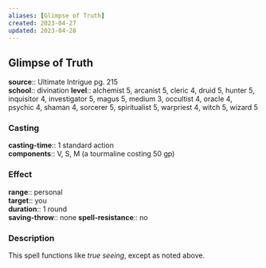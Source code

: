 ```yaml
---
aliases: [Glimpse of Truth]
created: 2023-04-27
updated: 2023-04-28
---
```


## Glimpse of Truth

**source**:: Ultimate Intrigue pg. 215  
**school**:: divination
**level**:: alchemist 5, arcanist 5, cleric 4, druid 5, hunter 5, inquisitor 4, investigator 5, magus 5, medium 3, occultist 4, oracle 4, psychic 4, shaman 4, sorcerer 5, spiritualist 5, warpriest 4, witch 5, wizard 5

### Casting

**casting-time**:: 1 standard action  
**components**:: V, S, M (a tourmaline costing 50 gp)

### Effect

**range**:: personal  
**target**:: you  
**duration**:: 1 round  
**saving-throw**:: none
**spell-resistance**:: no

### Description

This spell functions like *true seeing*, except as noted above.
